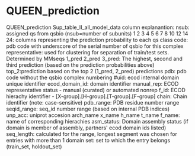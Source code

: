 # QUEEN_prediction
QUEEN_prediction
Sup_table_II_all_model_data column explanantion:
nsub: assigned qs from qsbio (nsub=number of subunits)
1	2	3	4	5	6	7	8	10	12	14	24: columns representing the prediction probability to each qs class 
code: pdb code with underscore of the serial number of qsbio for this complex
representative: used for clustering for separation of train/test sets. Determined by MMseqs	
1_pred	2_pred	3_pred: The highest, second and third prediction (based on the prediction probabilities above)
top_2:prediction based on the top 2 (1_pred, 2_pred) predictions
pdb: pdb code without the qsbio complex numbering
#uid: ecod internal domain unique identifier
ecod_domain_id: domain identifier
manual_rep: ECOD representative status - manual (curated) or automated nonrep
f_id: ECOD hierachy identifier - [X-group].[H-group].[T-group].[F-group]
chain: Chain identifier (note: case-sensitive)
pdb_range: PDB residue number range
seqid_range: seq_id number range (based on internal PDB indices)
unp_acc: uniprot accesion
arch_name	x_name	h_name	t_name	f_name:	name of corresponding hierachies
asm_status: Domain assembly status (if domain is member of assembly, partners' ecod domain ids listed)
seq_length: calculated for the range, longest segment was chosen for entries with more than 1 domain
set: set to which the entry belongs (train_set, holdout_set)

